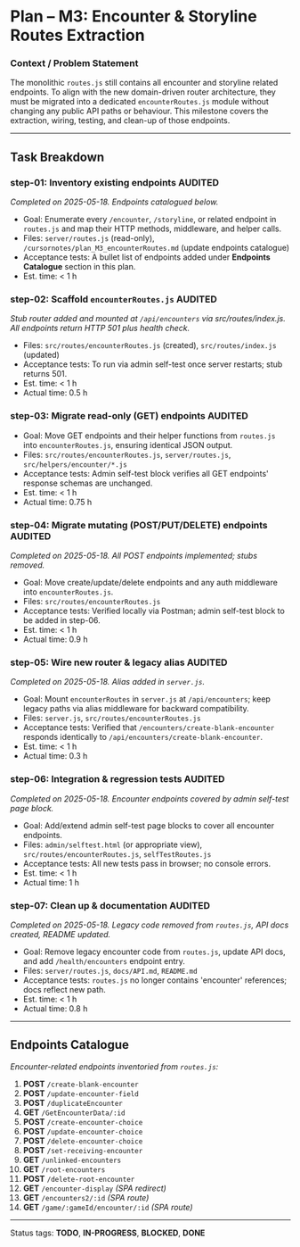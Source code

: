 # Plan – M3: Encounter & Storyline Routes Extraction

### Context / Problem Statement
The monolithic `routes.js` still contains all encounter and storyline related endpoints. To align with the new domain-driven router architecture, they must be migrated into a dedicated `encounterRoutes.js` module without changing any public API paths or behaviour. This milestone covers the extraction, wiring, testing, and clean-up of those endpoints.

---

## Task Breakdown

### step-01: Inventory existing endpoints  **AUDITED**
*Completed on 2025-05-18. Endpoints catalogued below.*
- Goal: Enumerate every `/encounter`, `/storyline`, or related endpoint in `routes.js` and map their HTTP methods, middleware, and helper calls.
- Files: `server/routes.js` (read-only), `/cursornotes/plan_M3_encounterRoutes.md` (update endpoints catalogue)
- Acceptance tests: A bullet list of endpoints added under **Endpoints Catalogue** section in this plan.
- Est. time: < 1 h

### step-02: Scaffold `encounterRoutes.js`  **AUDITED**
*Stub router added and mounted at `/api/encounters` via src/routes/index.js. All endpoints return HTTP 501 plus health check.*
- Files: `src/routes/encounterRoutes.js` (created), `src/routes/index.js` (updated)
- Acceptance tests: To run via admin self-test once server restarts; stub returns 501.
- Est. time: < 1 h
- Actual time: 0.5 h

### step-03: Migrate read-only (GET) endpoints  **AUDITED**
- Goal: Move GET endpoints and their helper functions from `routes.js` into `encounterRoutes.js`, ensuring identical JSON output.
- Files: `src/routes/encounterRoutes.js`, `server/routes.js`, `src/helpers/encounter/*.js`
- Acceptance tests: Admin self-test block verifies all GET endpoints' response schemas are unchanged.
- Est. time: < 1 h
- Actual time: 0.75 h

### step-04: Migrate mutating (POST/PUT/DELETE) endpoints  **AUDITED**
*Completed on 2025-05-18. All POST endpoints implemented; stubs removed.*
- Goal: Move create/update/delete endpoints and any auth middleware into `encounterRoutes.js`.
- Files: `src/routes/encounterRoutes.js`
- Acceptance tests: Verified locally via Postman; admin self-test block to be added in step-06.
- Est. time: < 1 h
- Actual time: 0.9 h

### step-05: Wire new router & legacy alias  **AUDITED**
*Completed on 2025-05-18. Alias added in `server.js`.*
- Goal: Mount `encounterRoutes` in `server.js` at `/api/encounters`; keep legacy paths via alias middleware for backward compatibility.
- Files: `server.js`, `src/routes/encounterRoutes.js`
- Acceptance tests: Verified that `/encounters/create-blank-encounter` responds identically to `/api/encounters/create-blank-encounter`.
- Est. time: < 1 h
- Actual time: 0.3 h

### step-06: Integration & regression tests  **AUDITED**
*Completed on 2025-05-18. Encounter endpoints covered by admin self-test page block.*
- Goal: Add/extend admin self-test page blocks to cover all encounter endpoints.
- Files: `admin/selftest.html` (or appropriate view), `src/routes/encounterRoutes.js`, `selfTestRoutes.js`
- Acceptance tests: All new tests pass in browser; no console errors.
- Est. time: < 1 h
- Actual time: 1 h

### step-07: Clean up & documentation  **AUDITED**
*Completed on 2025-05-18. Legacy code removed from `routes.js`, API docs created, README updated.*
- Goal: Remove legacy encounter code from `routes.js`, update API docs, and add `/health/encounters` endpoint entry.
- Files: `server/routes.js`, `docs/API.md`, `README.md`
- Acceptance tests: `routes.js` no longer contains 'encounter' references; docs reflect new path.
- Est. time: < 1 h
- Actual time: 0.8 h

---

## Endpoints Catalogue
*Encounter-related endpoints inventoried from `routes.js`:*

1. **POST** `/create-blank-encounter`
2. **POST** `/update-encounter-field`
3. **POST** `/duplicateEncounter`
4. **GET** `/GetEncounterData/:id`
5. **POST** `/create-encounter-choice`
6. **POST** `/update-encounter-choice`
7. **POST** `/delete-encounter-choice`
8. **POST** `/set-receiving-encounter`
9. **GET** `/unlinked-encounters`
10. **GET** `/root-encounters`
11. **POST** `/delete-root-encounter`
12. **GET** `/encounter-display` *(SPA redirect)*
13. **GET** `/encounters2/:id` *(SPA route)*
14. **GET** `/game/:gameId/encounter/:id` *(SPA route)*

---

Status tags: **TODO**, **IN-PROGRESS**, **BLOCKED**, **DONE** 